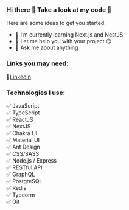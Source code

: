 ### Hi there 👋 Take a look at my code :mag_right:

Here are some ideas to get you started:

- 🌱 I’m currently learning Next.js and NestJS
- :wrench: Let me help you with your project :smirk:
- 💬 Ask me about anything

### Links you may need:
:link:<a href="https://www.linkedin.com/in/michal-warchol/">Linkedin</a></br>

### Technologies I use:

:white_check_mark: JavaScript</br>
:white_check_mark: TypeScript</br>
:white_check_mark: ReactJS</br>
:white_check_mark: NextJS</br>
:white_check_mark: Chakra UI</br>
:white_check_mark: Material UI</br>
:white_check_mark: Ant Design</br>
:white_check_mark: CSS/SASS</br>
:white_check_mark: Node.js / Express</br>
:white_check_mark: RESTful API</br>
:white_check_mark: GraphQL</br>
:white_check_mark: PostgreSQL</br>
:white_check_mark: Redis</br>
:white_check_mark: Typeorm</br>
:white_check_mark: Git</br>
